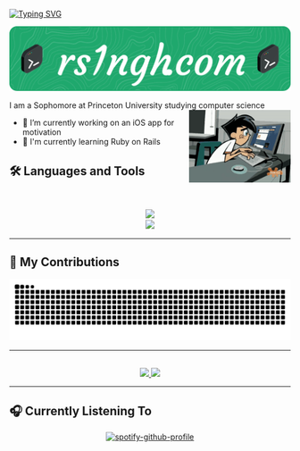 [![Typing SVG](https://readme-typing-svg.demolab.com?font=Permanent+Marker&size=28&pause=1000&color=29F772&background=FFFFFF00&vCenter=true&repeat=false&width=435&lines=Hi%2C+I'm+Ranveer+Singh)](https://git.io/typing-svg)

[<img src="./github-header-image.png">](https://rs1ngh.com/)

I am a Sophomore at Princeton University studying computer science
<img align="right" height="130" src="animation-cartoons.gif" />
- 🔭 I’m currently working on an iOS app for motivation
- 🌱 I'm currently learning Ruby on Rails

## 🛠️ Languages and Tools

<br>

<p align="center">
  <img src="https://skillicons.dev/icons?i=java,ts,nodejs,react,nextjs" />
  <br>
  <img src="https://skillicons.dev/icons?i=html,css,js,git,ruby" />
</p>

<hr>

## 🐍 My Contributions

<div align="center">
  <picture>
    <source media="(prefers-color-scheme: dark)" srcset="https://raw.githubusercontent.com/rsingh135/rsingh135/output/github-contribution-grid-snake-dark.svg" />
    <source media="(prefers-color-scheme: light)" srcset="https://raw.githubusercontent.com/rsingh135/rsingh135/output/github-contribution-grid-snake.svg" />
    <img alt="github-snake" src="https://raw.githubusercontent.com/rsingh135/rsingh135/output/github-contribution-grid-snake.svg" />
  </picture>
</div>

<hr>

<br>

<div align="center">
  <a href="rsingh462890@gmail.com">
    <img src="https://img.shields.io/badge/Gmail-333333?style=for-the-badge&logo=gmail&logoColor=red" />
  </a>
  <a href="https://linkedin.com/in/ranveersingh-" target="_blank">
    <img src="https://img.shields.io/badge/LinkedIn-0077B5?style=for-the-badge&logo=linkedin&logoColor=white" target="_blank" />
  </a>
</div>

<hr>

## 🎧 Currently Listening To

<div align="center">
  
[![spotify-github-profile](https://spotify-github-profile.kittinanx.com/api/view?uid=rsingh.ala03&cover_image=true&theme=default&show_offline=false&background_color=000000&interchange=true&bar_color=53b14f&bar_color_cover=true)](https://spotify-github-profile.kittinanx.com/api/view?uid=rsingh.ala03&redirect=true)


</div>
<!--
**rsingh135/rsingh135** is a ✨ _special_ ✨ repository because its `README.md` (this file) appears on your GitHub profile.

Here are some ideas to get you started:

- 🔭 I’m currently working on ...
- 🌱 I’m currently learning ...
- 👯 I’m looking to collaborate on ...
- 🤔 I’m looking for help with ...
- 💬 Ask me about ...
- 📫 How to reach me: ...
- 😄 Pronouns: ...
- ⚡ Fun fact: ...
-->
